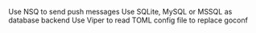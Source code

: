 Use NSQ to send push messages
Use SQLite, MySQL or MSSQL as database backend
Use Viper to read TOML config file to replace goconf
